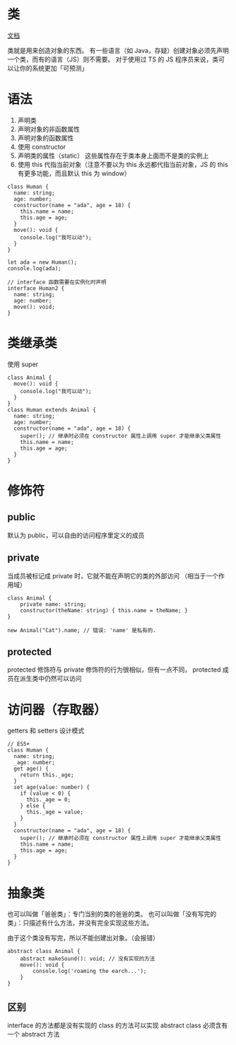 # 类

[文档](https://www.tslang.cn/docs/handbook/classes.html "null")

类就是用来创造对象的东西。
有一些语言（如 Java，存疑）创建对象必须先声明一个类，而有的语言（JS）则不需要。
对于使用过 TS 的 JS 程序员来说，类可以让你的系统更加「可预测」

# 语法

1. 声明类
2. 声明对象的非函数属性
3. 声明对象的函数属性
4. 使用 constructor
5. 声明类的属性（static）
这些属性存在于类本身上面而不是类的实例上
6. 使用 this 代指当前对象（注意不要以为 this 永远都代指当前对象，JS 的 this 有更多功能，而且默认 this 为 window）

```
class Human {
  name: string;
  age: number;
  constructor(name = "ada", age = 18) {
    this.name = name;
    this.age = age;
  }
  move(): void {
    console.log("我可以动");
  }
}

let ada = new Human();
console.log(ada);

// interface 函数需要在实例化时声明
interface Human2 {
  name: string;
  age: number;
  move(): void;
}
```

# 类继承类

使用 super

```
class Animal {
  move(): void {
    console.log("我可以动");
  }
}
class Human extends Animal {
  name: string;
  age: number;
  constructor(name = "ada", age = 18) {
    super(); // 继承时必须在 constructor 属性上调用 super 才能继承父类属性
    this.name = name;
    this.age = age;
  }
}
```

# 修饰符

## public 

默认为 public，可以自由的访问程序里定义的成员

## private 

当成员被标记成 private 时，它就不能在声明它的类的外部访问 （相当于一个作用域）

```
class Animal {
    private name: string;
    constructor(theName: string) { this.name = theName; }
}

new Animal("Cat").name; // 错误: 'name' 是私有的.
```

## protected

protected 修饰符与 private 修饰符的行为很相似，但有一点不同， protected 成员在派生类中仍然可以访问

# 访问器（存取器）

getters 和 setters 设计模式

```
// ES5+
class Human {
  name: string;
  _age: number;
  get age() {
    return this._age;
  }
  set age(value: number) {
    if (value < 0) {
      this._age = 0;
    } else {
      this._age = value;
    }
  }
  constructor(name = "ada", age = 18) {
    super(); // 继承时必须在 constructor 属性上调用 super 才能继承父类属性
    this.name = name;
    this.age = age;
  }
}
```

# 抽象类

也可以叫做「爸爸类」：专门当别的类的爸爸的类。
也可以叫做「没有写完的类」：只描述有什么方法，并没有完全实现这些方法。

由于这个类没有写完，所以不能创建出对象。（会报错）

```
abstract class Animal {
    abstract makeSound(): void; // 没有实现的方法
    move(): void {
        console.log('roaming the earch...');
    }
}
```

## 区别

interface 的方法都是没有实现的
class 的方法可以实现
abstract class 必须含有一个 abstract 方法
